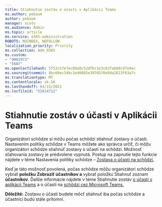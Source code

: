 ```yaml
---
title: Stiahnutie zostáv o účasti v Aplikácii Teams
ms.author: pebaum
author: pebaum
manager: scotv
ms.audience: Admin
ms.topic: article
ms.service: o365-administration
ROBOTS: NOINDEX, NOFOLLOW
localization_priority: Priority
ms.collection: Adm_O365
ms.custom:
- "9002973"
- "5687"
ms.openlocfilehash: 5f52c57e7ec09a0c52dfbc1e3c63fab80c97e9ec
ms.sourcegitcommit: 8bc60ec34bc1e40685e3976576e04a2623f63a7c
ms.translationtype: MT
ms.contentlocale: sk-SK
ms.lasthandoff: 04/15/2021
ms.locfileid: "51814712"
---
```

# <a name="download-attendance-reports-in-teams"></a>Stiahnutie zostáv o účasti v Aplikácii Teams

Organizátori schôdze si môžu počas schôdzí stiahnuť zostavy o účasti. Nastavením politiky schôdze v Teams môžete ako správca určiť, či môžu organizátori schôdze stiahnuť zostavy o účasti na schôdzi. Možnosť sťahovania zostavy je predvolene vypnutá. Postup na zapnutie tejto funkcie nájdete v téme Nastavenia politiky schôdze – [Zostava o účasti na schôdzi.](https://docs.microsoft.com/microsoftteams/meeting-policies-in-teams#meeting-policy-settings---meeting-attendance-report)

Keď je táto možnosť povolená, počas schôdze môžu organizátori schôdze vybrať  **položku Zobraziť účastníkov a**  vybrať položku Stiahnuť zoznam  **účastníkov**. Ďalšie informácie nájdete v téme Stiahnutie zostáv [o účasti v aplikácii Teams](https://support.office.com/article/download-attendance-reports-in-teams-ae7cf170-530c-47d3-84c1-3aedac74d310) a o účasti na [schôdzi cez Microsoft Teams.](https://docs.microsoft.com/microsoftteams/teams-analytics-and-reports/meeting-attendance-report)

**Dôležité:** Zostavu o účasti budete môcť stiahnuť iba počas schôdze a účastníci budú stále prítomní.